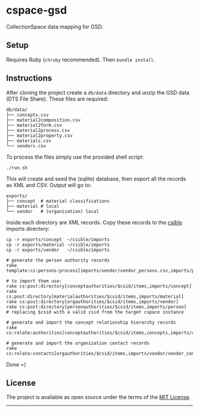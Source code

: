 # cspace-gsd

CollectionSpace data mapping for GSD.

Setup
---

Requires Ruby (`chruby` recommended). Then `bundle install`.

Instructions
---

After cloning the project create a `db/data` directory and unzip the GSD data (DTS File Share). These files are required:

```
db/data/
├── concepts.csv
├── material2composition.csv
├── material2form.csv
├── material2process.csv
├── material2property.csv
├── materials.csv
└── vendors.csv
```

To process the files simply use the provided shell script:

```
./run.sh
```

This will create and seed the (sqlite) database, then export all the records as XML and CSV. Output will go to:

```
exports/
├── concept  # material classifications
├── material # local
└── vendor   # (organization) local
```

Inside each directory are XML records. Copy these records to the [csible](https://github.com/lyrasis/csible) imports directory:

```
cp -r exports/concept  ~/csible/imports
cp -r exports/material ~/csible/imports
cp -r exports/vendor   ~/csible/imports

# generate the person authority records
rake template:cs:persons:process[imports/vendor/vendor_persons.csv,imports/person]

# to import them use:
rake cs:post:directory[conceptauthorities/$csid/items,imports/concept]
rake cs:post:directory[materialauthorities/$csid/items,imports/material]
rake cs:post:directory[orgauthorities/$csid/items,imports/vendor]
rake cs:post:directory[personauthorities/$csid/items,imports/person]
# replacing $csid with a valid csid from the target cspace instance

# generate and import the concept relationship hierarchy records
rake cs:relate:authorities[conceptauthorities/$csid/items,concepts,imports/concept/concept_hierarchy.csv]

# generate and import the organization contact records
rake cs:relate:contacts[orgauthorities/$csid/items,imports/vendor/vendor_contacts.csv]
```

Done =)

License
---

The project is available as open source under the terms of the [MIT License](http://opensource.org/licenses/MIT).

---